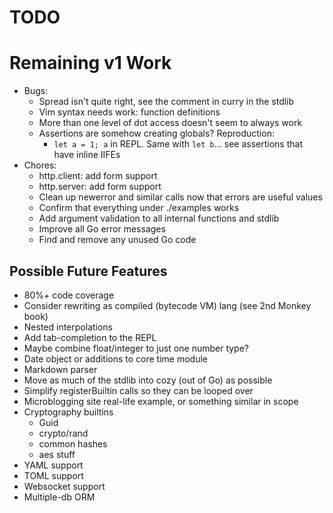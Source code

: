 # TODO

# Remaining v1 Work

* Bugs:
    * Spread isn't quite right, see the comment in curry in the stdlib
    * Vim syntax needs work: function definitions
    * More than one level of dot access doesn't seem to always work
    * Assertions are somehow creating globals? Reproduction:
        * `let a = 1; a` in REPL. Same with `let b`... see assertions that have
          inline IIFEs
* Chores:
    * http.client: add form support
    * http.server: add form support
    * Clean up newerror and similar calls now that errors are useful values
    * Confirm that everything under ./examples works
    * Add argument validation to all internal functions and stdlib
    * Improve all Go error messages
    * Find and remove any unused Go code

## Possible Future Features

* 80%+ code coverage
* Consider rewriting as compiled (bytecode VM) lang (see 2nd Monkey book)
* Nested interpolations
* Add tab-completion to the REPL
* Maybe combine float/integer to just one number type?
* Date object or additions to core time module
* Markdown parser
* Move as much of the stdlib into cozy (out of Go) as possible
* Simplify registerBuiltin calls so they can be looped over
* Microblogging site real-life example, or something similar in scope
* Cryptography builtins
    * Guid
    * crypto/rand
    * common hashes
    * aes stuff
* YAML support
* TOML support
* Websocket support
* Multiple-db ORM
